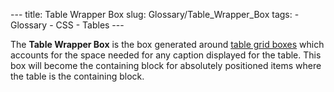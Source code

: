 --- title: Table Wrapper Box slug: Glossary/Table_Wrapper_Box tags: - Glossary - CSS - Tables ---

<span class="seoSummary">The **Table Wrapper Box** is the box generated around [table grid boxes](/en-US/docs/Glossary/Table_Grid_Box) which accounts for the space needed for any caption displayed for the table. This box will become the containing block for absolutely positioned items where the table is the containing block.</span>
